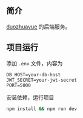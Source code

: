 ## 简介
[duozhuavue](https://www.github.com/yikayiyo/duozhuavue) 的后端服务。

## 项目运行

添加 `.env` 文件，内容为

```
DB_HOST=your-db-host
JWT_SECRET=your-jwt-secret
PORT=5000
```

安装依赖，运行项目

```bash
npm install && npm run dev
```
